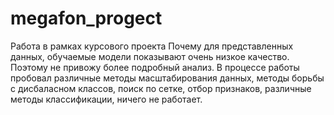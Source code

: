 # megafon_progect
Работа в рамках курсового проекта
Почему для представленных данных, обучаемые модели показывают очень низкое качество.
Поэтому не привожу более подробный анализ.
В процессе работы пробовал различные методы масштабирования данных, методы борьбы с дисбаласном классов,
поиск по сетке, отбор признаков, различные методы классификации, ничего не работает.
